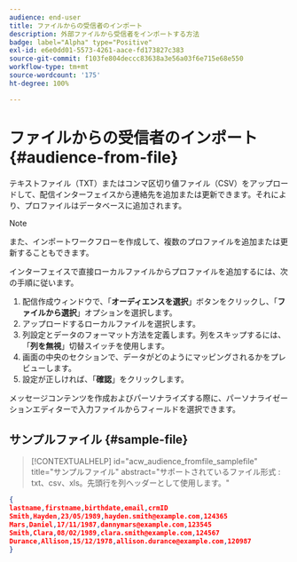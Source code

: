 ```yaml
---
audience: end-user
title: ファイルからの受信者のインポート
description: 外部ファイルから受信者をインポートする方法
badge: label="Alpha" type="Positive"
exl-id: e6e0dd01-5573-4261-aace-fd173827c383
source-git-commit: f103fe804deccc83638a3e56a03f6e715e68e550
workflow-type: tm+mt
source-wordcount: '175'
ht-degree: 100%

---
```


# ファイルからの受信者のインポート {#audience-from-file}

テキストファイル（TXT）またはコンマ区切り値ファイル（CSV）をアップロードして、配信インターフェイスから連絡先を追加または更新できます。それにより、プロファイルはデータベースに追加されます。

>[!NOTE]
>
>また、インポートワークフローを作成して、複数のプロファイルを追加または更新することもできます。


インターフェイスで直接ローカルファイルからプロファイルを追加するには、次の手順に従います。

1. 配信作成ウィンドウで、「**オーディエンスを選択**」ボタンをクリックし、「**ファイルから選択**」オプションを選択します。
1. アップロードするローカルファイルを選択します。
1. 列設定とデータのフォーマット方法を定義します。列をスキップするには、「**列を無視**」切替スイッチを使用します。
1. 画面の中央のセクションで、データがどのようにマッピングされるかをプレビューします。
1. 設定が正しければ、「**確認**」をクリックします。

メッセージコンテンツを作成およびパーソナライズする際に、パーソナライゼーションエディターで入力ファイルからフィールドを選択できます。

## サンプルファイル {#sample-file}

>[!CONTEXTUALHELP]
>id="acw_audience_fromfile_samplefile"
>title="サンプルファイル"
>abstract="サポートされているファイル形式 : txt、csv、xls。先頭行を列ヘッダーとして使用します。"


```json
{
lastname,firstname,birthdate,email,crmID
Smith,Hayden,23/05/1989,hayden.smith@example.com,124365
Mars,Daniel,17/11/1987,dannymars@example.com,123545
Smith,Clara,08/02/1989,clara.smith@example.com,124567
Durance,Allison,15/12/1978,allison.durance@example.com,120987
}
```
